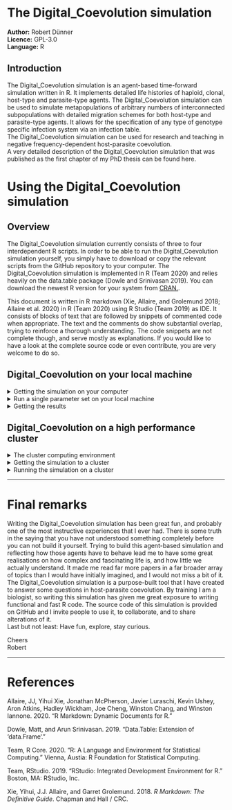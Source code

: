 
# The Digital\_Coevolution simulation

**Author:** Robert Dünner  
**Licence:** GPL-3.0  
**Language:** R

## Introduction

The Digital\_Coevolution simulation is an agent-based time-forward
simulation written in R. It implements detailed life histories of
haploid, clonal, host-type and parasite-type agents. The
Digital\_Coevolution simulation can be used to simulate metapopulations
of arbitrary numbers of interconnected subpopulations with detailed
migration schemes for both host-type and parasite-type agents. It allows
for the specification of any type of genotype specific infection system
via an infection table.  
The Digital\_Coevolution simulation can be used for research and
teaching in negative frequency-dependent host-parasite coevolution.  
A very detailed description of the Digital\_Coevolution simulation that
was published as the first chapter of my PhD thesis can be found here.

# Using the Digital\_Coevolution simulation

## Overview

The Digital\_Coevolution simulation currently consists of three to four
interdependent R scripts. In order to be able to run the
Digital\_Coevolution simulation yourself, you simply have to download or
copy the relevant scripts from the GitHub repository to your computer.
The Digital\_Coevolution simulation is implemented in R (Team 2020) and
relies heavily on the data.table package (Dowle and Srinivasan 2019).
You can download the newest R version for your system from
[CRAN.](https://cran.r-project.org/).

This document is written in R markdown (Xie, Allaire, and Grolemund
2018; Allaire et al. 2020) in R (Team 2020) using R Studio (Team 2019)
as IDE. It consists of blocks of text that are followed by snippets of
commented code when appropriate. The text and the comments do show
substantial overlap, trying to reinforce a thorough understanding. The
code snippets are not complete though, and serve mostly as explanations.
If you would like to have a look at the complete source code or even
contribute, you are very welcome to do so.

## Digital\_Coevolution on your local machine

<details>

<summary> Getting the simulation on your computer </summary>

### Getting the Digital\_Coevolution simulation on your computer

You want to run the Digital\_Coevolution on your computer (your local
machine). That is very easy. You will have to download (or copy) the R
scripts named “Digital\_Coevolution\_Dynamics\_Functions.R”,
“Digital\_Coevolution\_Parameterspace.R”,
“Digital\_Coevolution\_Run.R” and “Digital\_Coevolution\_User.R”
onto your computer. Put them all in the same folder. You will only have
to interact with the “Digital\_Coevolution\_User.R” file. You can open
and have a look at all of them though, there should be some comments
that explain which part is doing what. But beware, changing code in
there can lead to errors and unwanted behaviour.  
The Digital\_Coevolution simulation has been successfully run on
Windows, Linux and Macintosh.

</details>

<details>

<summary> Run a single parameter set on your local machine </summary>

### Run a single parameter set on your local machine

Open the “Digital\_Coevolution\_User.R” file in your favourite editor.
There is one thing that has to be done carefully. The first uncommented
line, that sets the source.file.location, needs to be adapted. There you
have to specify the file path of the folder into which you have
downloaded the Digital\_Coevolution R scripts. This will allow the R
scripts to communicate with each other.  
A bit further down in the script you have to specify the file path where
the simulation should save the results. It can be the same folder than
the scripts. And even a bit further down you have to name the result
file. Make it an easy to remember and meaningful name, so that later you
still know what was done in that run of the simulation.  
You will also find settings called “raw.results” and
“summarized.results”. There you can adjust if you want the raw
results, meaning if a copy of the state of each host and parasite agent
that exists in the simulation at the time of the reporting should be
saved, or if you want summarized results. The summarized results
contains for example number of individuals per genotype, per population,
per metapopulation and so on, for both host and parasite agents as well
as the infection state. Calculating the summary takes slightly longer,
so if you are really hard pressed for time the simulation is faster with
“summarized.results” set to FALSE.

``` r
############################################
### User script for Digital_Coevolution ####
############################################

## This is the script you should be working with when you
## want to use the Digital_Organism.
## There is a few things that have to be done carefully in
## order for this to work smoothly.
## Simply work through this script line by line and 
## follow the instructions.
## Have fun!

###########################################################
## The simulation relies upon four .R files (one of which
## you are reading right now), which you should all have 
## in the same folder.

# Please type the full path to the folder that contains 
# the .R files, including this one.
source.file.location <- "/home/example/path/to/Rscripts/"

###########################################################
## The next thing to do is to define where the script 
## should save its results.
## This can be the same folder as the .R files, or any 
## other folder with writing permission.

# Please type the full path to the folder where results 
# should be saved.
result.file.location <- "/home/example/path/to/results/"

###########################################################
## Now we need a name to identify the results.
## The result file will anyway have the name :
## "Digital_Coevolution_Results_Sys.Date_", 
## your filename will be added at the end of that.
result.file.name <- "YourResultNameHere"

###########################################################
# Here you can set if the results should be saved raw 
# or summarized or both, logical value FALSE or TRUE
raw.results <- FALSE
summarized.results <- TRUE
```

The remainder of the file allows you to set some of the parameters of
the simulation. This is where stuff gets interesting, and you should
play around with the values. Don’t worry, here you should not be able to
break the simulation. You can for example set how many host populations
should be simulated. And how large they should be. Or how virulent the
parasite should be. If you specify too large host populations and a too
long “duration.days” at the same time, the simulation will take a very
long time and produce a very large result data set. How long a run of
the simulation actually takes is any ones guess, as that depends heavily
on the abilities of your local machine. Best would be to start small and
work your way up.  
One important setting that can help you to reduce the result file size
for long simulation is the saving.interval. This simply means that every
N time steps the complete host and parasite data.tables will be saved
into the data file in append mode. If the setting is left at 1, the
default, then every time step will be saved. If you set another value,
for example 10, then only every 10 time-steps will be saved, thus
decreasing the size of the final output file by 10, but also decreasing
your resolution in time. The simulation will run slightly faster if the
reporting window is larger. If the reporting window is set to the same
value as the duration of the simulation in “duration.days”, then only
the starting and the ending state of the simulation will be saved. As
with many things, there is a trade-off.  
If you want to compare different parameter settings, you will have to do
that consecutively. Set them, name the result, run the simulation,
repeat. If you want to run many different parameter settings (parameter
space exploration), then you will probably want to run the
Digital\_Coevolution simulation on a server or a cluster. Running many
different parameter settings will take some time on a normal computer.
Just refer to the next sections for running Digital\_Coevolution on a
server or cluster.

``` r
###########################################################
## In the lines below you can adjust some of the parameter 
## settings that influence the simulation

## Beware that combinations of large populations and 
## many replicates might overpower your computer.

# For how many time steps should the simulation run?
# It can help to think of that as days in the life 
# of a digital individual
duration.days <- 1000

# Here you can set how often a snapshot of all individuals 
# should be saved. Every N timesteps
saving.intervall <- 1

# How many replicates should there be?
replicates <- 1

###########################################################
## Here you can adjust the parameters that influence the 
## digital organisms themselves

# How many host populations should there be, and how large
# should they be? This doesn't directly set the number
# of individuals, but the resources that are available 
# per population. More resources will lead to larger 
# populations, but the exact number of individuals 
# that will result depends on many things.
host.populations <- c(100,100) 

# How many host genotypes should there be?
# Note that as default, each host genotype gets its own
# parasite genotype as well. 
host.genotypes <- 5

# Which proportion of the host populations should 
# randomly migrate each time step
host.migration <- 0

# Which proportion of the parasite populations
# should randomly migrate?
parasite.migration <- 0.5

# How genotype specific should the infection
# be in percent?
parasite.specificity <- 1

# How virulent should the parasites be?
# Virulence is implemented as percent resources withdrawn
# per time step, depending on infection size.
virulence <- 0.2 

# How much random drift should there be?
# Defined as proportion per timestep.
# This proportion of the host and the parasite population
# will additionally randomly be killed each timestep.
# A value of zero adds no additional random drift.
random.drift <- 0
```

The last thing you need to do in order to run the Digital\_Coevolution
simulation is simply to execute the whole script. If you already have
executed all the parameter settings described above, you can simply
execute the remaining lines of the script. Or to make things clean,
source the whole script in a clean R session. That’s it, the simulation
will start running, and notify you whence it is done.

``` r
###########################################################
## That's it. You have set all parameters. To run the 
## simulation either source this script or if you already 
## have executed the lines above, execute the remaining 
## lines as well.
###########################################################

###########################################################
## This sources a helper script that runs the simulation. 
print(paste("Simulation started :", Sys.time()))

source(file =  
         paste(source.file.location, "Digital_Coevolution_Run.R", sep = ""), 
       local = TRUE)
print("Congratulations, you have successfully run the Digital_Coevolution simulation. 
  Now go and check out those amazing results.")

print(paste("Simulation ended", Sys.time()))
```

</details>

<details>

<summary> Getting the results </summary>

### Getting the results

If you see the message: “Congratulations, you have successfully run the
Digital\_Coevolution simulation. Now go and check out those amazing
results.” on your screen, then you have successfully run the
Digital\_Coevolution simulation and you should go and check out those
amazing results.  
The results will be three files in the folder that you have specified in
the "\_User" script as result.file.location. Two file names will begin
with the name you have set in result.file.name, followed by “*Host*” or
“*Parasite*”, then the date on which the simulation was run, and
finally .csv, as the results are saved as simple comma separated values.
These are the results from your simulation run. An example result file
could be: “MyResult\_Host\_2020\_02\_14.csv”. The third file that is
generated is named
“Digital\_Coevolution\_Parameters\_run.date\_result.file.name.RDS”.
That is a snapshot of the R environment at the beginning of the
simulation, after all parameter settings have been made, but before the
first loop of the simulation has run. It serves as a backup storage of
the parameter settings of your run, should you need them at a later
stage.

</details>

## Digital\_Coevolution on a high performance cluster

<details>

<summary> The cluster computing environment </summary>

### The cluster computing environment

The Digital\_Coevolution simulation has been used extensively on a high
performance cluster computer from ETH Zurich, Euler. Cluster computers
are powerful aggregations of several (thousands) of computing nodes that
are used for scientific calculations or other tasks that need lots of
power. A single node is usually far more powerful than an average home
computer, harbouring multiple CPUs with multiple cores and plenty of
memory (RAM). Users will be able to get a subset of the cluster computer
resources that fits their need. Usually, a user will submit a computing
job that has specific requirements in terms of CPU cores and memory.
Running several such jobs in parallel is what makes cluster computers so
powerful. As each job is independent, this is a great tool for parameter
space exploration, where you want to run the simulation with many
different parameter settings.  
How a cluster computer can be used is dependent on the implementation of
the cluster. In my use case of Euler cluster of ETH, the cluster runs on
Unix and its resources are managed by an IBM LSF. LSF stands for load
sharing facility and its the tool that distributes the available
resources among the jobs requested by the users. The cluster itself can
be accessed via entry nodes like a normal Unix server, but running jobs
on compute nodes can only be done via the LSF system. Access to the
entry node is done via ssh from within the network. Your access system
might differ.

</details>

<details>

<summary> Getting the simulation to a cluster </summary>

### Getting the Digital\_Coevolution simulation to a cluster

Make sure that the cluster has R available on it. If it has not, please
contact the administrator of your cluster, they will be able to help
you.  
Getting the Digital\_Coevolution simulation on the cluster is the easy
part. Assuming that the entry node works like a standard Unix server,
you simply need to upload all the necessary files to a folder that can
be accessed by you. You will need three R scripts:
“Digital\_Coevolution\_Dynamics\_Functions.R”,
“Digital\_Coevolution\_Parameterspace.R” and
“Digital\_Coevolution\_Run\_Unix.R”, as well as one bash script:
“Digital\_Coevolution\_User\_Cluster.sh” and one .txt job list file:
“Digital\_Coevolution\_Joblist\_Example.txt”. In total you will need
five files. Uploading to the cluster is done easiest when you already
have downloaded those files from GitHub to you local computer, and then
transfer them to the cluster via scp. On windows you will need an extra
program to transfer files to a Unix server, for example winscp. You will
need to interact with several of the files before running the
simulation, depending on your preferences it might be easier to modify
them on your local machine before uploading (see next section).

</details>

<details>

<summary> Running the simulation on a cluster </summary>

### Running the Digital\_Coevolution simulation on a cluster

Running the Digital\_Coevolution simulation on a cluster is slightly
different from running the simulation on your local machine. You will
have to interact with three files instead of one.  
First you will need to interact with the
“Digital\_Coevolution\_Run\_Unix.R” file. In there you will need to
set the paths to the folder on the cluster to where you have uploaded
the scripts of the Digital\_Coevolution simulation, the folder where you
want the results, and a path to a fast scratch disk that can be used
during the simulation.  
You can also set if you want raw results, summarized results, or both.

``` r
#############################################################
### Helper script for the Digital_Coevolution simulation ####
#############################################################
### High performance cluster computer version ####
##################################################
# Please type the full path to the folder that contains 
# the .R files, including this one.
source.file.location <- "/cluster/home/username/Digital_Coevolution/Scripts/"

# Please type the full path to the folder where results 
# should be saved.
final.result.location <- "/cluster/scratch/username/"

# Set the working directory for within loop saving to ultra fast scratch on cluster node
result.file.location <- "/scratch/"

# Here you can set if the results should be saved raw 
# or summarized or both, logical value FALSE or TRUE
raw.results <- FALSE
summarized.results <-TRUE
```

Next you will have to interact with the .txt file, the
“Digital\_Coevolution\_Joblist\_Example.txt”. That is the file where
you can set the parameters with which most will want to interact. Every
line in the “Digital\_Coevolution\_Joblist\_Example.txt” file is a
separate, independent combination of parameters that will be run in an
independent instance of the Digital\_Coevolution simulation.  
The first line in the “Digital\_Coevolution\_Joblist\_Example.txt” file
are the names of the parameters that can be set. All those parameters
are mandatory as they have no default settings (sorry). The order of
those names in itself is irrelevant, but the order of the parameter
names in the first line, and the parameter values in all other lines
needs to be the same.  
**IMPORTANT:** As the Digital\_Coevolution simulation can simulate
arbitrary numbers of host populations of arbitrary size, those need to
be set explicitly. This means that you will need to add one parameter
for each host population that you want to simulate. The names of these
population parameters need necessarily to start with “host.population.”.
If you want to simulate five host populations, you will need to add five
parameters with distinct names starting with “host.population.”. Don’t
forget that you also need to set the parameter values of the respective
host populations.  
All following lines are the respective parameter values that correspond
to the parameter names. The parameter values need to be in the same
order than the parameter names.  
You can add several lines that contain parameter values to the
joblist.txt file, each of which will result in a separate run of the
Digital\_Coevolution simulation with a different setting of parameters.
Running a parameter space exploration can therefore easily be done by
writing several lines into the
“Digital\_Coevolution\_Joblist\_Example.txt” file. If you have several
lines in the job list, you will be running a “job array”, basically a
list of jobs that you push to the cluster as one, but that the cluster
will work on in a defined chunk size. You will need to know the number
of parameter value lines for that. So all lines in the job list file
minus the first line containing the parameter names.  
Below you find an example of a job list file containing two lines of
parameter values.

The last file you will have to interact with is the bash script
“Digital\_Coevolution\_User\_Cluster.sh”. Bash script? Right, for this
user script you need to use bash, as most clusters (or at least the one
I ran the simulation on) is running on Unix.  
The first line in the bash script tell the interpreter that is is a bash
script.  
The second and third line are used to set the maximum number of threads
that can be used by the data.table package in R (which is used
extensively in the simulation). This is an sensitive setting as it can
produce varying results in different cluster environments. It is needed
because data.table is capable of using multiple cores (or threads)
natively. Data.table will automatically detect the number of cores
available and use them accordingly. The number of cores or threads that
data.table will detect can vary between systems and environments. On
cluster computers there might eventually be the danger that data.table
will detect all available cores on a node and not only the ones assigned
to a job, and try to hijack them. This would lead to conflict and
possibly the process being killed. In order to avoid that, the number of
threads that data.table can detect is set explicitly. This at least is
how I understood it and how I made it work.  
The next 7 lines that all benign with a **\#BSUB** string are intended
for the LSF scheduler. The LSF scheduler distributes the clusters
resources to the jobs that are requesting resources. All cluster
resources that are specified there are valid per job, so each line from
the job list will have those resources available. If you request to
little resources and your job requires more, it will usually be killed
and cannot run to completion. If you repeatedly request way more
resources than your job needs, your administrator will get angry at you.
Usually, jobs that request more resources spend more time in the waiting
queue before they get started. It is best practice though to request as
little resources as possible but as much as needed.  
The dash and character (for example “-J”) defines the use of the
respective line.  
The line “-J” is the name of the job or job array. In the brackets you
can specify the lines in the job list that this job array should run
over, usually all of the parameter value lines in the job list. After
the bracket you can specify the chunk size with which the cluster should
work on the task array.  
The line “-R” is the space allocation, for both memory and scratch disk.
In my bash script it is split in two lines for readability. The line
with “-R” that reads “rusage\[mem=1000\]” is the memory allocation PER
CORE, so the available RAM per job (one line in the job list file) in
mb. A value of 1000 means 1 GB of RAM per core.  
The line “-n” is the number of cores PER JOB. A value of two means that
each job gets two cores.  
The line “-W” is the wall clock, meaning the available time that each
job is allowed to run. The format is dd:hh:mm.  
The line “-R” is the space allocation, for both memory and scratch disk.
In my bash script it is split in two lines for readability. The line
with “-R” that reads “rusage\[scratch=1000\]” is the scratch disk
allocation PER CORE, so the available disc space per job (one line in
the job list file) in mb. A value of 1000 means 1 GB of disc space per
core. This is only the disc space on the ultra fast scratch disc
directly on a computation node, and will not be available after the
simulation ends.  
The line “-o” is the path and name of the output log file.  
The line “-e” is the path and name of the output error file.

A bit further down are two lines starting with “newvars = …” and “varid
= …”, there you need to specify the path on the cluster to the folder
where the “Digital\_Coevolution\_Joblist\_Example.txt” is.  
Then follows a line starting with “resultname=..”. There you specify the
resultname.  
The “module load” line loads the R module on the cluster, this line you
will have to modify with the respective module on your cluster.  
Finally there is the last line that starts with “Rscript”, which starts
the R session and where you need to specify the folder on the cluster
where the R scripts are located.

Those are a lot of things that you need to specify, and especially
setting the requested resources right is not straightforward. But is is
also not as hard as it sounds. Being able to leverage the power of
cluster computing does greatly increase the scope of projects that can
be tackled with the Digital\_Coevolution simulation.

``` bash
#!/bin/bash 
export OMP_NUM_THREADS=2
export OMP_THREAD_LIMIT=2
#BSUB -J "Example_Jobname[1-14]%7"
#BSUB -R "rusage[mem=1000]" 
#BSUB -n 2
#BSUB -W 01:00
#BSUB -R "rusage[scratch=1000]" 
#BSUB -o /cluster/home/username/Digital_Coevolution/LogFiles/
Example_Jobname_username.log.%J.%I
#BSUB -e /cluster/home/username/Digital_Coevolution/ErrorFiles/
Example_Jobname_username.err.%J.%I

IDX=$LSB_JOBINDEX

newvars=`tail -n+$((IDX+1)) "/cluster/home/username/Digital_Coevolution/Scripts/
Digital_Coevolution_Joblist_Example.txt" | head -n1`
varid=`tail -n+1 "/cluster/home/username/Digital_Coevolution/Scripts/
Digital_Coevolution_Joblist_Example.txt" | head -n1`
resultname="Example_Jobname"

module load new gcc/4.8.2 r/3.6.0
Rscript "/cluster/home/username/Digital_Coevolution/Scripts/
Digital_Coevolution_Run_Unix.R" $varid $newvars $IDX $resultname
```

After having set all those things in the
“Digital\_Coevolution\_Run\_Unix.R”, the
“Digital\_Coevolution\_User\_Cluster.sh” and the
“Digital\_Coevolution\_Joblist\_Example.txt” file, you will have to
upload those files into the same folder on the cluster where the other
three R scripts are. In order to start the job array on the cluster, you
need to submit it. For this you will need to access the cluster, usually
using ssh. On clusters using the IBM LSF, you will have to submit your
job array to LSF in order to run it. It is depreciated to execute the
bash script directly. Submitting the job array to LSF is done simply by
navigating to the folder that contains the R and bash scripts and
submitting the bash script “Digital\_Coevolution\_User\_Cluster.sh” to
bsub.

``` bash
bsub < Digital_Coevolution_User_Cluster.sh
```

That’s finally it. Your job is submitted to the queue and will be run
soon. After the job is done, you will find the results in the folder
that you have specified as final.result.folder in the
“Digital\_Coevolution\_Run\_Unix.R” script. The names and structure of
the files is the same as described in the local use case above.

</details>

-----

# Final remarks

Writing the Digital\_Coevolution simulation has been great fun, and
probably one of the most instructive experiences that I ever had. There
is some truth in the saying that you have not understood something
completely before you can not build it yourself. Trying to build this
agent-based simulation and reflecting how those agents have to behave
lead me to have some great realisations on how complex and fascinating
life is, and how little we actually understand. It made me read far more
papers in a far broader array of topics than I would have initially
imagined, and I would not miss a bit of it.  
The Digital\_Coevolution simulation is a purpose-built tool that I have
created to answer some questions in host-parasite coevolution. By
training I am a biologist, so writing this simulation has given me great
exposure to writing functional and fast R code. The source code of this
simulation is provided on GitHub and I invite people to use it, to
collaborate, and to share alterations of it.  
Last but not least: Have fun, explore, stay curious.

Cheers  
Robert

-----

# References

<div id="refs" class="references">

<div id="ref-Allaire2020">

Allaire, JJ, Yihui Xie, Jonathan McPherson, Javier Luraschi, Kevin
Ushey, Aron Atkins, Hadley Wickham, Joe Cheng, Winston Chang, and
Winston Iannone. 2020. “R Markdown: Dynamic Documents for R.”

</div>

<div id="ref-Dowle2019">

Dowle, Matt, and Arun Srinivasan. 2019. “Data.Table: Extension of
‘data.Frame‘.”

</div>

<div id="ref-RCoreTeam2020">

Team, R Core. 2020. “R: A Language and Environment for Statistical
Computing.” Vienna, Austia: R Foundation for Statistical Computing.

</div>

<div id="ref-RStudioTeam2019">

Team, RStudio. 2019. “RStudio: Integrated Development Environment for
R.” Boston, MA: RStudio, Inc.

</div>

<div id="ref-Xie2018">

Xie, Yihui, J.J. Allaire, and Garret Grolemund. 2018. *R Markdown: The
Definitive Guide*. Chapman and Hall / CRC.

</div>

</div>
